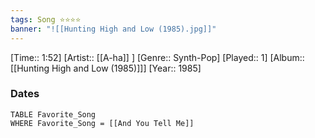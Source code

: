 ```yaml
---
tags: Song ⭐⭐⭐⭐ 
banner: "![[Hunting High and Low (1985).jpg]]"
---
```

[Time:: 1:52]
[Artist:: [[A-ha]] ]
[Genre:: Synth-Pop]
[Played:: 1]
[Album:: [[Hunting High and Low (1985)]]]
[Year:: 1985]
### Dates
````dataview
TABLE Favorite_Song
WHERE Favorite_Song = [[And You Tell Me]]
````
